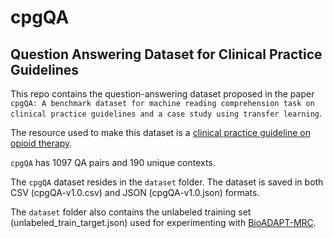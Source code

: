 # cpgQA

## Question Answering Dataset for Clinical Practice Guidelines

This repo contains the question-answering dataset proposed in the paper `cpgQA: A benchmark dataset for machine reading comprehension task on clinical practice guidelines and a case study using transfer learning`.

The resource used to make this dataset is a [clinical practice guideline on opioid therapy](https://www.healthquality.va.gov/guidelines/Pain/cot/VADoDOTCPG022717.pdf).

`cpgQA` has 1097 QA pairs and 190 unique contexts.

The `cpgQA` dataset resides in the `dataset` folder. The dataset is saved in both CSV (cpgQA-v1.0.csv) and JSON (cpgQA-v1.0.json) formats.

The `dataset` folder also contains the unlabeled training set (unlabeled_train_target.json) used for experimenting with [BioADAPT-MRC](https://academic.oup.com/bioinformatics/article/38/18/4369/6649678).
